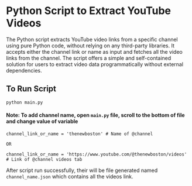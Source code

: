 # Python Script to Extract YouTube Videos
The Python script extracts YouTube video links from a specific channel using pure Python code, without relying on any third-party libraries. It accepts either the channel link or name as input and fetches all the video links from the channel. The script offers a simple and self-contained solution for users to extract video data programmatically without external dependencies.


## To Run Script

    python main.py

#### Note: To add channel name, open `main.py` file, scroll to the bottom of file and change value of variable

    channel_link_or_name = 'thenewboston' # Name of @channel

    OR 

    channel_link_or_name = 'https://www.youtube.com/@thenewboston/videos' # Link of @channel videos tab

After script run successfully, their will be file generated named `channel_name.json` which contains all the videos link.

